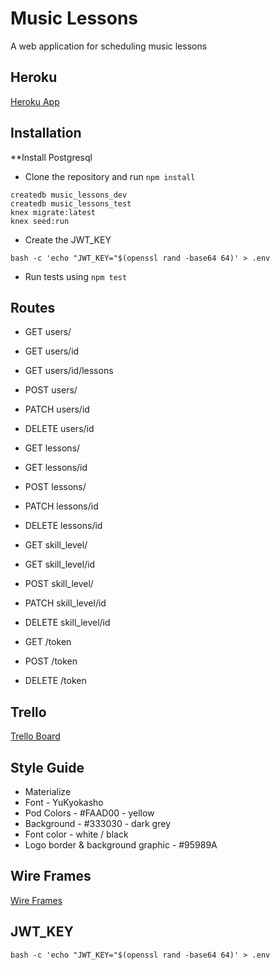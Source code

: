 # Music Lessons

A web application for scheduling music lessons

## Heroku

[Heroku App](https://q2-music-lessons.herokuapp.com/)

## Installation

**Install Postgresql

- Clone the repository and run `npm install`
```shell
createdb music_lessons_dev
createdb music_lessons_test
knex migrate:latest
knex seed:run
```
- Create the JWT_KEY

```shell
bash -c 'echo "JWT_KEY="$(openssl rand -base64 64)' > .env
```
- Run tests using `npm test`


## Routes

- GET users/
- GET users/id
- GET users/id/lessons
- POST users/
- PATCH users/id
- DELETE users/id

- GET lessons/
- GET lessons/id
- POST lessons/
- PATCH lessons/id
- DELETE lessons/id

- GET skill_level/
- GET skill_level/id
- POST skill_level/
- PATCH skill_level/id
- DELETE skill_level/id

- GET /token
- POST /token
- DELETE /token

## Trello

[Trello Board](https://trello.com/b/qFSJYITo/music-lessons-portal)


## Style Guide

- Materialize
- Font - YuKyokasho
- Pod Colors - #FAAD00 - yellow
- Background - #333030 - dark grey
- Font color - white / black 
- Logo border & background graphic - #95989A

## Wire Frames

[Wire Frames](https://xd.adobe.com/view/53e24b1a-cddb-4d2e-8578-5ea2c928b772/)

## JWT_KEY
```shell
bash -c 'echo "JWT_KEY="$(openssl rand -base64 64)' > .env
```
